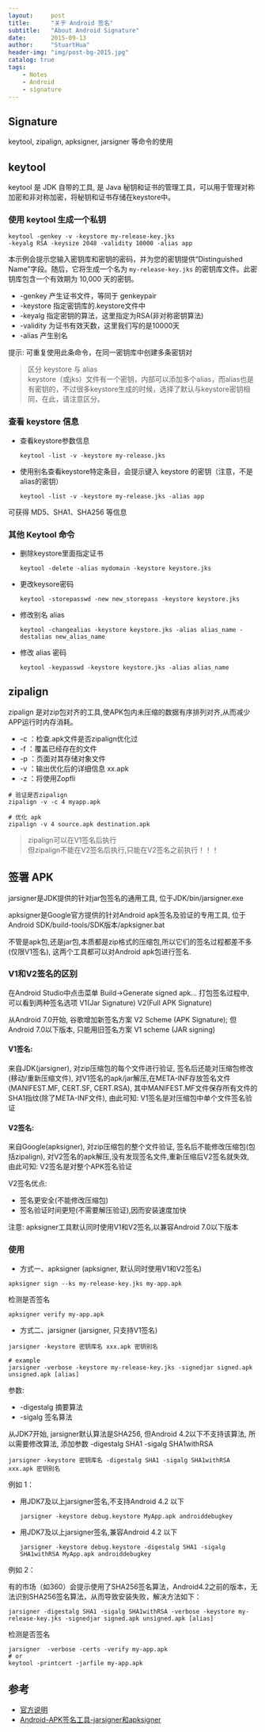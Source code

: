 ```yaml
---
layout:     post
title:      "关于 Android 签名"
subtitle:   "About Android Signature"
date:       2015-09-13
author:     "StuartHua"
header-img: "img/post-bg-2015.jpg"
catalog: true
tags:
    - Notes
    - Android
    - signature
---
```


## Signature

keytool, zipalign, apksigner, jarsigner 等命令的使用

<!-- more -->

## keytool

keytool 是 JDK 自带的工具, 是 Java 秘钥和证书的管理工具，可以用于管理对称加密和非对称加密，将秘钥和证书存储在keystore中。

### 使用 keytool 生成一个私钥

```
keytool -genkey -v -keystore my-release-key.jks
-keyalg RSA -keysize 2048 -validity 10000 -alias app
```

本示例会提示您输入密钥库和密钥的密码，并为您的密钥提供“Distinguished Name”字段。随后，它将生成一个名为 `my-release-key.jks` 的密钥库文件。此密钥库包含一个有效期为 10,000 天的密钥。

* -genkey 产生证书文件，等同于 genkeypair
* -keystore 指定密钥库的.keystore文件中
* -keyalg 指定密钥的算法，这里指定为RSA(非对称密钥算法)
* -validity 为证书有效天数，这里我们写的是10000天
* -alias 产生别名

提示: 可重复使用此条命令，在同一密钥库中创建多条密钥对

>区分 keystore 与 alias  
keystore（或jks）文件有一个密钥，内部可以添加多个alias，而alias也是有密钥的，不过很多keystore生成的时候，选择了默认与keystore密钥相同，在此，请注意区分。

### 查看 keystore 信息

* 查看keystore参数信息
    ```
    keytool -list -v -keystore my-release.jks
    ```

* 使用别名查看keystore特定条目，会提示键入 keystore 的密钥（注意，不是alias的密钥）

    ```
    keytool -list -v -keystore my-release.jks -alias app
    ```

可获得 MD5、SHA1、SHA256 等信息

### 其他 Keytool 命令

* 删除keystore里面指定证书

    ```
    keytool -delete -alias mydomain -keystore keystore.jks
    ```

* 更改keysore密码

    ```
    keytool -storepasswd -new new_storepass -keystore keystore.jks
    ```
* 修改别名 alias

    ```
    keytool -changealias -keystore keystore.jks -alias alias_name -destalias new_alias_name
    ```
* 修改 alias 密码
    ```
    keytool -keypasswd -keystore keystore.jks -alias alias_name
    ```

## zipalign

zipalign 是对zip包对齐的工具,使APK包内未压缩的数据有序排列对齐,从而减少APP运行时内存消耗。

* -c  ：检查.apk文件是否zipalign优化过
* -f  ：覆盖已经存在的文件
* -p ：页面对其存储对象文件
* -v ：输出优化后的详细信息 xx.apk
* -z ：将使用Zopfli

```
# 验证是否zipalign
zipalign -v -c 4 myapp.apk

# 优化 apk
zipalign -v 4 source.apk destination.apk
```

>zipalign可以在V1签名后执行  
但zipalign不能在V2签名后执行,只能在V2签名之前执行！！！

## 签署 APK

jarsigner是JDK提供的针对jar包签名的通用工具,
位于JDK/bin/jarsigner.exe

apksigner是Google官方提供的针对Android apk签名及验证的专用工具,
位于Android SDK/build-tools/SDK版本/apksigner.bat

不管是apk包,还是jar包,本质都是zip格式的压缩包,所以它们的签名过程都差不多(仅限V1签名), 这两个工具都可以对Android apk包进行签名.

### V1和V2签名的区别

在Android Studio中点击菜单 Build->Generate signed apk... 打包签名过程中, 可以看到两种签名选项 V1(Jar Signature)  V2(Full APK Signature)

从Android 7.0开始, 谷歌增加新签名方案 V2 Scheme (APK Signature);
但Android 7.0以下版本, 只能用旧签名方案 V1 scheme (JAR signing)

#### V1签名:
来自JDK(jarsigner), 对zip压缩包的每个文件进行验证, 签名后还能对压缩包修改(移动/重新压缩文件), 对V1签名的apk/jar解压,在META-INF存放签名文件(MANIFEST.MF, CERT.SF, CERT.RSA), 其中MANIFEST.MF文件保存所有文件的SHA1指纹(除了META-INF文件), 由此可知: V1签名是对压缩包中单个文件签名验证

#### V2签名:
来自Google(apksigner), 对zip压缩包的整个文件验证, 签名后不能修改压缩包(包括zipalign), 对V2签名的apk解压,没有发现签名文件,重新压缩后V2签名就失效, 由此可知: V2签名是对整个APK签名验证

V2签名优点:

* 签名更安全(不能修改压缩包)
* 签名验证时间更短(不需要解压验证),因而安装速度加快

注意: apksigner工具默认同时使用V1和V2签名,以兼容Android 7.0以下版本

### 使用

* 方式一、apksigner (apksigner, 默认同时使用V1和V2签名)

```
apksigner sign --ks my-release-key.jks my-app.apk
```

检测是否签名

```
apksigner verify my-app.apk
```

* 方式二、jarsigner (jarsigner, 只支持V1签名)

```
jarsigner -keystore 密钥库名 xxx.apk 密钥别名

# example
jarsigner -verbose -keystore my-release-key.jks -signedjar signed.apk unsigned.apk [alias]
```

参数:

* -digestalg  摘要算法
* -sigalg     签名算法

从JDK7开始, jarsigner默认算法是SHA256, 但Android 4.2以下不支持该算法, 所以需要修改算法, 添加参数 -digestalg SHA1 -sigalg SHA1withRSA

```
jarsigner -keystore 密钥库名 -digestalg SHA1 -sigalg SHA1withRSA xxx.apk 密钥别名
```

例如 1：

* 用JDK7及以上jarsigner签名,不支持Android 4.2 以下
    ```
    jarsigner -keystore debug.keystore MyApp.apk androiddebugkey
    ```
* 用JDK7及以上jarsigner签名,兼容Android 4.2 以下            
    ```
    jarsigner -keystore debug.keystore -digestalg SHA1 -sigalg SHA1withRSA MyApp.apk androiddebugkey
    ```

例如 2：

有的市场（如360）会提示使用了SHA256签名算法，Android4.2之前的版本，无法识别SHA256签名算法，从而导致安装失败，解决方法如下：

```
jarsigner -digestalg SHA1 -sigalg SHA1withRSA -verbose -keystore my-release-key.jks -signedjar signed.apk unsigned.apk [alias]
```

检测是否签名

```
jarsigner  -verbose -certs -verify my-app.apk
# or
keytool -printcert -jarfile my-app.apk
```

## 参考

* [官方说明](https://developer.android.com/studio/publish/app-signing.html?hl=zh-cn#signing-manually)
* [Android-APK签名工具-jarsigner和apksigner](https://blog.csdn.net/qq_32115439/article/details/55520012)


